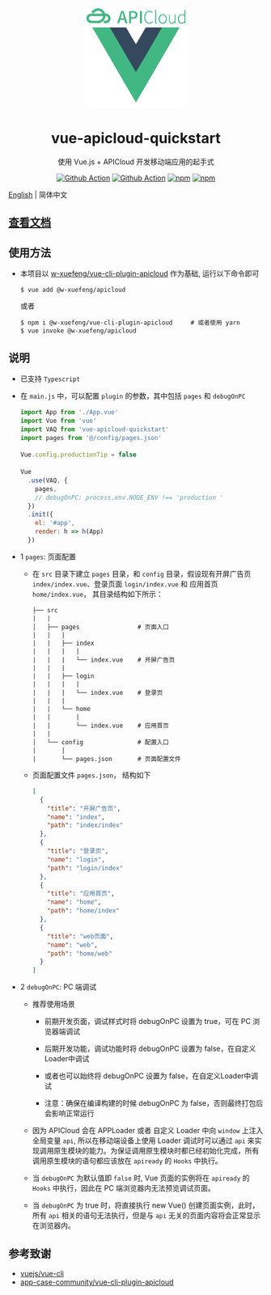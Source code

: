 <div align="center">
  <img width="200" src="./assets/logo.png">
  <h1>vue-apicloud-quickstart</h1> 
  <p>使用 Vue.js + APICloud 开发移动端应用的起手式</p>

[![Github Action](https://github.com/w-xuefeng/vue-apicloud-quickstart/workflows/Node%20CI/badge.svg?branch=master)](https://github.com/w-xuefeng/vue-apicloud-quickstart)
[![Github Action](https://github.com/w-xuefeng/vaq-docs/workflows/Docs%20Deploy/badge.svg?branch=master)](https://vaq.wangxuefeng.com.cn/zh/)
[![npm](https://img.shields.io/npm/v/vue-apicloud-quickstart?style=flat)](https://www.npmjs.com/package/vue-apicloud-quickstart)
[![npm](https://img.shields.io/npm/dt/vue-apicloud-quickstart?style=flat)](https://www.npmjs.com/package/vue-apicloud-quickstart)


</div>


[English](./README.md) | 简体中文

## [查看文档](https://vaq.wangxuefeng.com.cn/zh/)

## 使用方法

- 本项目以 [w-xuefeng/vue-cli-plugin-apicloud](https://github.com/w-xuefeng/vue-cli-plugin-apicloud) 作为基础, 运行以下命令即可

  ```shell
  $ vue add @w-xuefeng/apicloud
  ```
  
  或者
    
  ``` shell
  $ npm i @w-xuefeng/vue-cli-plugin-apicloud     # 或者使用 yarn
  $ vue invoke @w-xuefeng/apicloud
  ```

## 说明

- 已支持 `Typescript`

- 在 `main.js` 中，可以配置 `plugin` 的参数，其中包括 `pages` 和 `debugOnPC`

  ```js
  import App from './App.vue'
  import Vue from 'vue'
  import VAQ from 'vue-apicloud-quickstart'
  import pages from '@/config/pages.json'

  Vue.config.productionTip = false

  Vue
    .use(VAQ, {
      pages,
      // debugOnPC: process.env.NODE_ENV !== 'production '
    })
    .init({
      el: '#app',
      render: h => h(App)
    })
  ```

- 1 `pages`: 页面配置

  - 在 `src` 目录下建立 `pages` 目录，和 `config` 目录，假设现有开屏广告页 
  `index/index.vue`、登录页面 `login/index.vue` 和 应用首页 `home/index.vue`， 其目录结构如下所示：

    ```
    ├── src
    |   |
    │   ├── pages                # 页面入口
    |   |   |
    |   |   ├── index
    |   |   |   |
    |   |   |   └── index.vue    # 开屏广告页
    |   |   |
    |   |   ├── login
    |   |   |   |
    |   |   |   └── index.vue    # 登录页
    |   |   |
    |   |   └── home
    |   |       |
    |   |       └── index.vue    # 应用首页
    |   |
    │   └── config               # 配置入口
    |       |
    |       └── pages.json       # 页面配置文件
    ```

  - 页面配置文件 `pages.json`， 结构如下

    ```json
    [
      {
        "title": "开屏广告页",
        "name": "index",
        "path": "index/index"
      },
      {
        "title": "登录页",
        "name": "login",
        "path": "login/index"
      },
      {
        "title": "应用首页",
        "name": "home",
        "path": "home/index"
      },
      {
        "title": "web页面",
        "name": "web",
        "path": "home/web"
      }
    ]
    ```

- 2 `debugOnPC`: PC 端调试

  - 推荐使用场景

    - 前期开发页面，调试样式时将 debugOnPC 设置为 true，可在 PC 浏览器端调试

    - 后期开发功能，调试功能时将 debugOnPC 设置为 false，在自定义Loader中调试

    - 或者也可以始终将 debugOnPC 设置为 false，在自定义Loader中调试

    - 注意：确保在编译构建的时候 debugOnPC 为 false，否则最终打包后会影响正常运行

  - 因为 APICloud 会在 APPLoader 或者 自定义 Loader 中向 `window` 上注入全局变量 `api`, 所以在移动端设备上使用 Loader 调试时可以通过 `api` 来实现调用原生模块的能力。为保证调用原生模块时都已经初始化完成，所有调用原生模块的语句都应该放在 `apiready` 的 `Hooks` 中执行。

  - 当 `debugOnPC` 为默认值即 `false` 时, Vue 页面的实例将在 `apiready` 的 `Hooks` 中执行，因此在 PC 端浏览器内无法预览调试页面。

  - 当 `debugOnPC` 为 true 时，将直接执行 new Vue() 创建页面实例，此时，所有 `api` 相关的语句无法执行，但是与 `api` 无关的页面内容将会正常显示在浏览器内。

## 参考致谢

- [vuejs/vue-cli](https://github.com/vuejs/vue-cli)
- [app-case-community/vue-cli-plugin-apicloud](https://github.com/app-case-community/vue-cli-plugin-apicloud)
  